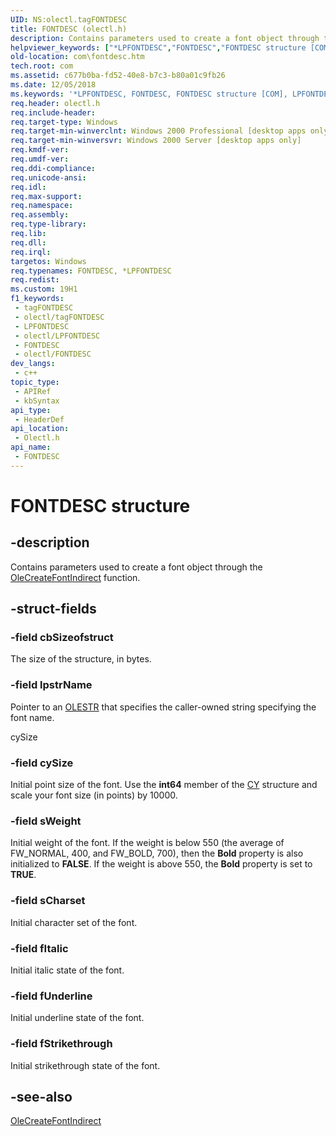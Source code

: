 ```yaml
---
UID: NS:olectl.tagFONTDESC
title: FONTDESC (olectl.h)
description: Contains parameters used to create a font object through the OleCreateFontIndirect function.
helpviewer_keywords: ["*LPFONTDESC","FONTDESC","FONTDESC structure [COM]","LPFONTDESC","LPFONTDESC structure pointer [COM]","_ctrl_FONTDESC","com.fontdesc","olectl/FONTDESC","olectl/LPFONTDESC"]
old-location: com\fontdesc.htm
tech.root: com
ms.assetid: c677b0ba-fd52-40e8-b7c3-b80a01c9fb26
ms.date: 12/05/2018
ms.keywords: '*LPFONTDESC, FONTDESC, FONTDESC structure [COM], LPFONTDESC, LPFONTDESC structure pointer [COM], _ctrl_FONTDESC, com.fontdesc, olectl/FONTDESC, olectl/LPFONTDESC'
req.header: olectl.h
req.include-header: 
req.target-type: Windows
req.target-min-winverclnt: Windows 2000 Professional [desktop apps only]
req.target-min-winversvr: Windows 2000 Server [desktop apps only]
req.kmdf-ver: 
req.umdf-ver: 
req.ddi-compliance: 
req.unicode-ansi: 
req.idl: 
req.max-support: 
req.namespace: 
req.assembly: 
req.type-library: 
req.lib: 
req.dll: 
req.irql: 
targetos: Windows
req.typenames: FONTDESC, *LPFONTDESC
req.redist: 
ms.custom: 19H1
f1_keywords:
 - tagFONTDESC
 - olectl/tagFONTDESC
 - LPFONTDESC
 - olectl/LPFONTDESC
 - FONTDESC
 - olectl/FONTDESC
dev_langs:
 - c++
topic_type:
 - APIRef
 - kbSyntax
api_type:
 - HeaderDef
api_location:
 - Olectl.h
api_name:
 - FONTDESC
---
```


# FONTDESC structure


## -description

Contains parameters used to create a font object through the <a href="/windows/desktop/api/olectl/nf-olectl-olecreatefontindirect">OleCreateFontIndirect</a> function.

## -struct-fields

### -field cbSizeofstruct

The size of the structure, in bytes.

### -field lpstrName

Pointer to an <a href="/windows/desktop/api/wtypesbase/nf-wtypesbase-olestr">OLESTR</a> that specifies the caller-owned string specifying the font name.

cySize

### -field cySize

Initial point size of the font. Use the <b>int64</b> member of the <a href="/windows/win32/api/wtypes/ns-wtypes-cy-r1">CY</a> structure and scale your font size (in points) by 10000.

### -field sWeight

Initial weight of the font. If the weight is below 550 (the average of FW_NORMAL, 400, and FW_BOLD, 700), then the <b>Bold</b> property is also initialized to <b>FALSE</b>. If the weight is above 550, the <b>Bold</b> property is set to <b>TRUE</b>.

### -field sCharset

Initial character set of the font.

### -field fItalic

Initial italic state of the font.

### -field fUnderline

Initial underline state of the font.

### -field fStrikethrough

Initial strikethrough state of the font.

## -see-also

<a href="/windows/desktop/api/olectl/nf-olectl-olecreatefontindirect">OleCreateFontIndirect</a>